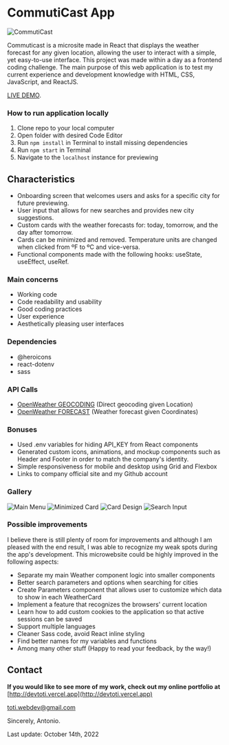 # CommutiCast App
![CommutiCast](src/media/repo/favicon-commutifi.png)

Commuticast is a microsite made in React that displays the weather forecast for any given location, allowing the user to interact with a simple, yet easy-to-use interface.
This project was made within a day as a frontend coding challenge. The main purpose of this web application is to test my current experience and development knowledge with HTML, CSS, JavaScript, and ReactJS.

[LIVE DEMO](https://devtoti.github.io/coding-challenge-frontend/).

### How to run application locally

1. Clone repo to your local computer
2. Open folder with desired Code Editor
3. Run `npm install` in Terminal to install missing dependencies
4. Run `npm start` in Terminal
5. Navigate to the `localhost` instance for previewing

## Characteristics

- Onboarding screen that welcomes users and asks for a specific city for future previewing. 
- User input that allows for new searches and provides new city suggestions.
- Custom cards with the weather forecasts for: today, tomorrow, and the day after tomorrow.
- Cards can be minimized and removed. Temperature units are changed when clicked from ºF to ºC and vice-versa.
- Functional components made with the following hooks: useState, useEffect, useRef.


### Main concerns 

* Working code
* Code readability and usability
* Good coding practices
* User experience
* Aesthetically pleasing user interfaces

### Dependencies

* @heroicons
* react-dotenv
* sass

### API Calls

* [OpenWeather GEOCODING](https://openweathermap.org/api/geocoding-api) (Direct geocoding given Location)
* [OpenWeather FORECAST](https://openweathermap.org/forecast5) (Weather forecast given Coordinates) 


### Bonuses

* Used .env variables for hiding API_KEY from React components
* Generated custom icons, animations, and mockup components such as Header and Footer in order to match the company's identity.
* Simple responsiveness for mobile and desktop using Grid and Flexbox
* Links to company official site and my Github account

### Gallery

![Main Menu](src/media/repo/commuticast5.png)
![Minimized Card](src/media/repo/commuticast4.png)
![Card Design](src/media/repo/commuticast3.png)
![Search Input](src/media/repo/commuticast2.png)

### Possible improvements

I believe there is still plenty of room for improvements and although I am pleased with the end result, I was able to recognize my weak spots during the app's development. 
This microwebsite could be highly improved in the following aspects: 

- Separate my main Weather component logic into smaller components
- Better search parameters and options when searching for cities
- Create Parameters component that allows user to customize which data to show in each WeatherCard
- Implement a feature that recognizes the browsers' current location
- Learn how to add custom cookies to the application so that active sessions can be saved
- Support multiple languages 
- Cleaner Sass code, avoid React inline styling
- Find better names for my variables and functions
- Among many other stuff (Happy to read your feedback, by the way!)


## Contact

**If you would like to see more of my work, check out my online portfolio at** [http://devtoti.vercel.app](http://devtoti.vercel.app)


toti.webdev@gmail.com

Sincerely,
Antonio.

Last update: October 14th, 2022

